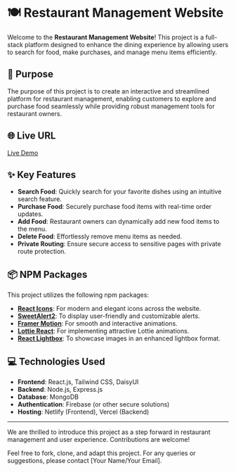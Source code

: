 # 🍽️ Restaurant Management Website

Welcome to the **Restaurant Management Website**! This project is a full-stack platform designed to enhance the dining experience by allowing users to search for food, make purchases, and manage menu items efficiently.

## 🎯 Purpose

The purpose of this project is to create an interactive and streamlined platform for restaurant management, enabling customers to explore and purchase food seamlessly while providing robust management tools for restaurant owners.

## 🌐 Live URL

[Live Demo](https://restaurant-management-anisulhaque.netlify.app)

## ✨ Key Features

- **Search Food**: Quickly search for your favorite dishes using an intuitive search feature.
- **Purchase Food**: Securely purchase food items with real-time order updates.
- **Add Food**: Restaurant owners can dynamically add new food items to the menu.
- **Delete Food**: Effortlessly remove menu items as needed.
- **Private Routing**: Ensure secure access to sensitive pages with private route protection.

## 📦 NPM Packages

This project utilizes the following npm packages:

- [**React Icons**](https://www.npmjs.com/package/react-icons): For modern and elegant icons across the website.
- [**SweetAlert2**](https://www.npmjs.com/package/sweetalert2): To display user-friendly and customizable alerts.
- [**Framer Motion**](https://www.npmjs.com/package/framer-motion): For smooth and interactive animations.
- [**Lottie React**](https://www.npmjs.com/package/lottie-react): For implementing attractive Lottie animations.
- [**React Lightbox**](https://www.npmjs.com/package/react-image-lightbox): To showcase images in an enhanced lightbox format.

## 💻 Technologies Used

- **Frontend**: React.js, Tailwind CSS, DaisyUI
- **Backend**: Node.js, Express.js
- **Database**: MongoDB
- **Authentication**: Firebase (or other secure solutions)
- **Hosting**: Netlify (Frontend), Vercel (Backend)

---

We are thrilled to introduce this project as a step forward in restaurant management and user experience. Contributions are welcome!

Feel free to fork, clone, and adapt this project. For any queries or suggestions, please contact [Your Name/Your Email].
